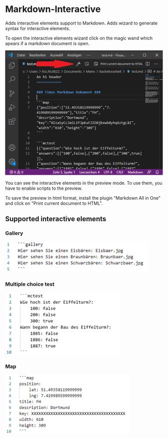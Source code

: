# Markdown-Interactive

Adds interactive elements support to Markdown.
Adds wizard to generate syntax for interactive elements.

To open the interactive elements wizard click on the magic wand which apears if a markdown document is open.

![](https://raw.githubusercontent.com/tisch019/Markdown-Interactive/main/docs/assistantButton.png)

You can see the interactive elements in the preview mode. To use them, you have to enable scripts to the preview.

To save the preview in html format, install the plugin "Markdown All in One" and click on "Print current document to HTML".

## Supported interactive elements
### Gallery
![](https://raw.githubusercontent.com/tisch019/Markdown-Interactive/main/docs/syntaxGallery.png)

### Multiple choice test
![](https://raw.githubusercontent.com/tisch019/Markdown-Interactive/main/docs/syntaxMct.png)

### Map
![](https://raw.githubusercontent.com/tisch019/Markdown-Interactive/main/docs/syntaxMap.png)


